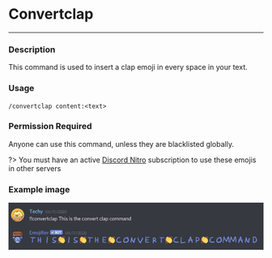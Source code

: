 # Convertclap
---
### Description
This command is used to insert a clap emoji in every space in your text.
### Usage
```
/convertclap content:<text>
```
### Permission Required
Anyone can use this command, unless they are blacklisted globally.

?> You must have an active [Discord Nitro](https://discord.com/nitro) subscription to use these emojis in other servers

### Example image
![convert clap](../images/convertclap.PNG)
